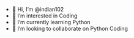 - 👋 Hi, I’m @indian102
- 👀 I’m interested in Coding
- 🌱 I’m currently learning Python
- 💞️ I’m looking to collaborate on Python Codíng

<!---
indian102/indian102 is a ✨ special ✨ repository because its `README.md` (this file) appears on your GitHub profile.
You can click the Preview link to take a look at your changes.
--->
